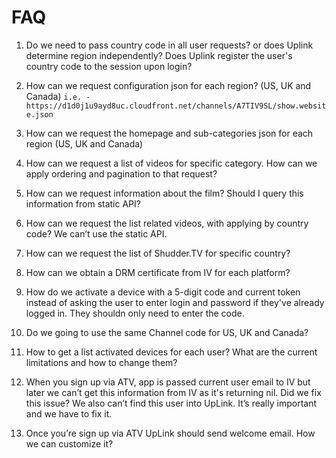 # FAQ

1. Do we need to pass country code in all user requests? or does Uplink determine region independently? Does Uplink register the user's country code to the session upon login?

2. How can we request configuration json for each region? (US, UK and Canada) `i.e. - https://d1d0j1u9ayd8uc.cloudfront.net/channels/A7TIV9SL/show.website.json`

3. How can we request the homepage and sub-categories json for each region (US, UK and Canada)

4. How can we request a list of videos for specific category. How can we apply ordering and pagination to that request?

5. How can we request information about the film? Should I query this information from static API?

6. How can we request the list related videos, with applying by country code? We can’t use the static API.

7. How can we request the list of Shudder.TV for specific country?

8. How can we obtain a DRM certificate from IV for each platform?

9. How do we activate a device with a 5-digit code and current token instead of asking the user to enter login and password if they've already logged in. They shouldn only need to enter the code.

10. Do we going to use the same Channel code for US, UK and Canada?

11. How to get a list activated devices for each user? What are the current limitations and how to change them?

12. When you sign up via ATV, app is passed current user email to IV but later we can’t get this information from IV as it's returning nil. Did we fix this issue? We also can’t find this user into UpLink. It’s really important and we have to fix it.

13. Once you’re sign up via ATV UpLink should send welcome email. How we can customize it?
